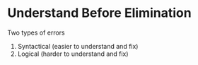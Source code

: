 # Understand Before Elimination

Two types of errors

1. Syntactical (easier to understand and fix)
2. Logical (harder to understand and fix)
